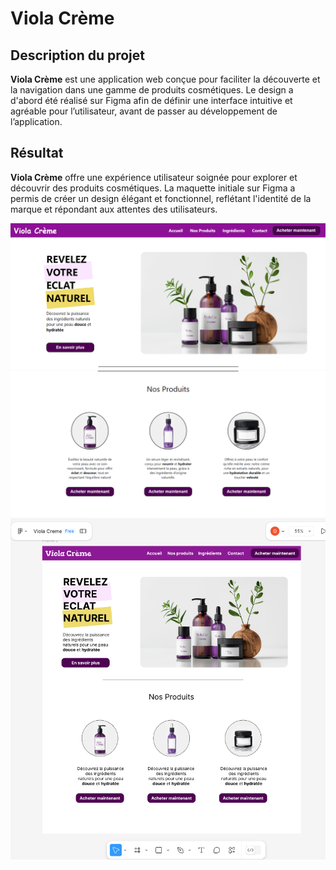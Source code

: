 # Viola Crème

## Description du projet
**Viola Crème** est une application web conçue pour faciliter la découverte et la navigation dans une gamme de produits cosmétiques. Le design a d'abord été réalisé sur Figma afin de définir une interface intuitive et agréable pour l’utilisateur, avant de passer au développement de l’application.


## Résultat
**Viola Crème** offre une expérience utilisateur soignée pour explorer et découvrir des produits cosmétiques. La maquette initiale sur Figma a permis de créer un design élégant et fonctionnel, reflétant l'identité de la marque et répondant aux attentes des utilisateurs.


![Capture d'écran - Page d'accueil](https://github.com/OthmaneB-Pro/Viola-Creme/raw/main/public/img/ViolaCreme.PNG)
![Capture d'écran - Page d'accueil](https://github.com/OthmaneB-Pro/Viola-Creme/raw/main/public/img/violaCreme2.PNG)
![Capture d'écran - Figma > Page d'accueil](https://github.com/OthmaneB-Pro/Viola-Creme/raw/main/public/img/FigmaViolaCreme.PNG)
